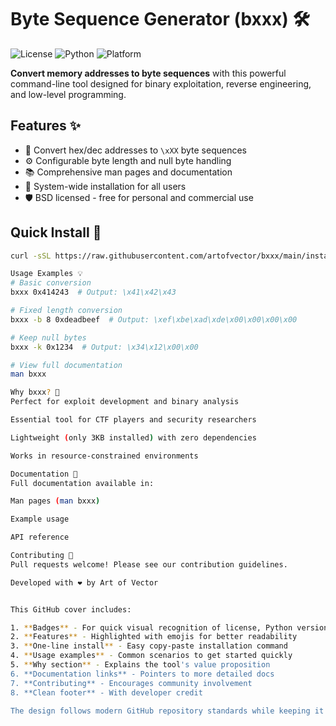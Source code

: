 # Byte Sequence Generator (bxxx) 🛠️

![License](https://img.shields.io/badge/License-BSD-blue)
![Python](https://img.shields.io/badge/Python-3.6+-blue)
![Platform](https://img.shields.io/badge/Platform-Linux%20|%20macOS-lightgrey)

**Convert memory addresses to byte sequences** with this powerful command-line tool designed for binary exploitation, reverse engineering, and low-level programming.

## Features ✨

- 🔢 Convert hex/dec addresses to `\xXX` byte sequences
- ⚙️ Configurable byte length and null byte handling
- 📚 Comprehensive man pages and documentation
- 🐧 System-wide installation for all users
- 🛡️ BSD licensed - free for personal and commercial use

## Quick Install 🚀

```bash
curl -sSL https://raw.githubusercontent.com/artofvector/bxxx/main/install.sh | sudo bash

Usage Examples 💡
# Basic conversion
bxxx 0x414243  # Output: \x41\x42\x43

# Fixed length conversion
bxxx -b 8 0xdeadbeef  # Output: \xef\xbe\xad\xde\x00\x00\x00\x00

# Keep null bytes
bxxx -k 0x1234  # Output: \x34\x12\x00\x00

# View full documentation
man bxxx

Why bxxx? 🤔
Perfect for exploit development and binary analysis

Essential tool for CTF players and security researchers

Lightweight (only 3KB installed) with zero dependencies

Works in resource-constrained environments

Documentation 📖
Full documentation available in:

Man pages (man bxxx)

Example usage

API reference

Contributing 🤝
Pull requests welcome! Please see our contribution guidelines.

Developed with ❤️ by Art of Vector


This GitHub cover includes:

1. **Badges** - For quick visual recognition of license, Python version, and platform support
2. **Features** - Highlighted with emojis for better readability
3. **One-line install** - Easy copy-paste installation command
4. **Usage examples** - Common scenarios to get started quickly
5. **Why section** - Explains the tool's value proposition
6. **Documentation links** - Pointers to more detailed docs
7. **Contributing** - Encourages community involvement
8. **Clean footer** - With developer credit

The design follows modern GitHub repository standards while keeping it visually appealing and informative. You can place this at the top of your README.md file.
